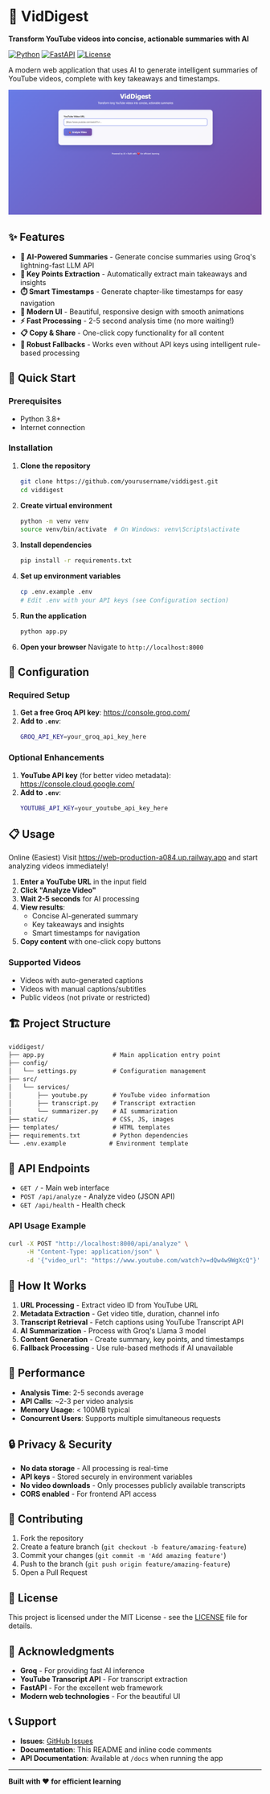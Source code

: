 # 🎥 VidDigest

**Transform YouTube videos into concise, actionable summaries with AI**

[![Python](https://img.shields.io/badge/Python-3.8+-blue.svg)](https://python.org)
[![FastAPI](https://img.shields.io/badge/FastAPI-0.104+-green.svg)](https://fastapi.tiangolo.com)
[![License](https://img.shields.io/badge/License-MIT-yellow.svg)](LICENSE)

A modern web application that uses AI to generate intelligent summaries of YouTube videos, complete with key takeaways and timestamps.

![VidDigest Screenshot](screenshots/app-demo.png)

## ✨ Features

- **🤖 AI-Powered Summaries** - Generate concise summaries using Groq's lightning-fast LLM API
- **🎯 Key Points Extraction** - Automatically extract main takeaways and insights
- **⏱️ Smart Timestamps** - Generate chapter-like timestamps for easy navigation
- **📱 Modern UI** - Beautiful, responsive design with smooth animations
- **⚡ Fast Processing** - 2-5 second analysis time (no more waiting!)
- **📋 Copy & Share** - One-click copy functionality for all content
- **🔧 Robust Fallbacks** - Works even without API keys using intelligent rule-based processing

## 🚀 Quick Start

### Prerequisites
- Python 3.8+
- Internet connection

### Installation

1. **Clone the repository**
   ```bash
   git clone https://github.com/yourusername/viddigest.git
   cd viddigest
   ```

2. **Create virtual environment**
   ```bash
   python -m venv venv
   source venv/bin/activate  # On Windows: venv\Scripts\activate
   ```

3. **Install dependencies**
   ```bash
   pip install -r requirements.txt
   ```

4. **Set up environment variables**
   ```bash
   cp .env.example .env
   # Edit .env with your API keys (see Configuration section)
   ```

5. **Run the application**
   ```bash
   python app.py
   ```

6. **Open your browser**
   Navigate to `http://localhost:8000`

## 🔧 Configuration

### Required Setup
1. **Get a free Groq API key**: https://console.groq.com/
2. **Add to `.env`**:
   ```bash
   GROQ_API_KEY=your_groq_api_key_here
   ```

### Optional Enhancements
1. **YouTube API key** (for better video metadata): https://console.cloud.google.com/
2. **Add to `.env`**:
   ```bash
   YOUTUBE_API_KEY=your_youtube_api_key_here
   ```

## 📋 Usage
Online (Easiest)
Visit https://web-production-a084.up.railway.app and start analyzing videos immediately!

1. **Enter a YouTube URL** in the input field
2. **Click "Analyze Video"**
3. **Wait 2-5 seconds** for AI processing
4. **View results**:
   - Concise AI-generated summary
   - Key takeaways and insights
   - Smart timestamps for navigation
5. **Copy content** with one-click copy buttons

### Supported Videos
- Videos with auto-generated captions
- Videos with manual captions/subtitles
- Public videos (not private or restricted)

## 🏗️ Project Structure

```
viddigest/
├── app.py                   # Main application entry point
├── config/
│   └── settings.py          # Configuration management
├── src/
│   └── services/
│       ├── youtube.py       # YouTube video information
│       ├── transcript.py    # Transcript extraction
│       └── summarizer.py    # AI summarization
├── static/                  # CSS, JS, images
├── templates/               # HTML templates
├── requirements.txt         # Python dependencies
└── .env.example            # Environment template
```

## 🔌 API Endpoints

- `GET /` - Main web interface
- `POST /api/analyze` - Analyze video (JSON API)
- `GET /api/health` - Health check

### API Usage Example
```bash
curl -X POST "http://localhost:8000/api/analyze" \
     -H "Content-Type: application/json" \
     -d '{"video_url": "https://www.youtube.com/watch?v=dQw4w9WgXcQ"}'
```

## 🧠 How It Works

1. **URL Processing** - Extract video ID from YouTube URL
2. **Metadata Extraction** - Get video title, duration, channel info
3. **Transcript Retrieval** - Fetch captions using YouTube Transcript API
4. **AI Summarization** - Process with Groq's Llama 3 model
5. **Content Generation** - Create summary, key points, and timestamps
6. **Fallback Processing** - Use rule-based methods if AI unavailable

## 🎯 Performance

- **Analysis Time**: 2-5 seconds average
- **API Calls**: ~2-3 per video analysis
- **Memory Usage**: < 100MB typical
- **Concurrent Users**: Supports multiple simultaneous requests

## 🔒 Privacy & Security

- **No data storage** - All processing is real-time
- **API keys** - Stored securely in environment variables
- **No video downloads** - Only processes publicly available transcripts
- **CORS enabled** - For frontend API access

## 🤝 Contributing

1. Fork the repository
2. Create a feature branch (`git checkout -b feature/amazing-feature`)
3. Commit your changes (`git commit -m 'Add amazing feature'`)
4. Push to the branch (`git push origin feature/amazing-feature`)
5. Open a Pull Request

## 📄 License

This project is licensed under the MIT License - see the [LICENSE](LICENSE) file for details.

## 🙏 Acknowledgments

- **Groq** - For providing fast AI inference
- **YouTube Transcript API** - For transcript extraction
- **FastAPI** - For the excellent web framework
- **Modern web technologies** - For the beautiful UI

## 📞 Support

- **Issues**: [GitHub Issues](https://github.com/yourusername/viddigest/issues)
- **Documentation**: This README and inline code comments
- **API Documentation**: Available at `/docs` when running the app

---

**Built with ❤️ for efficient learning**
